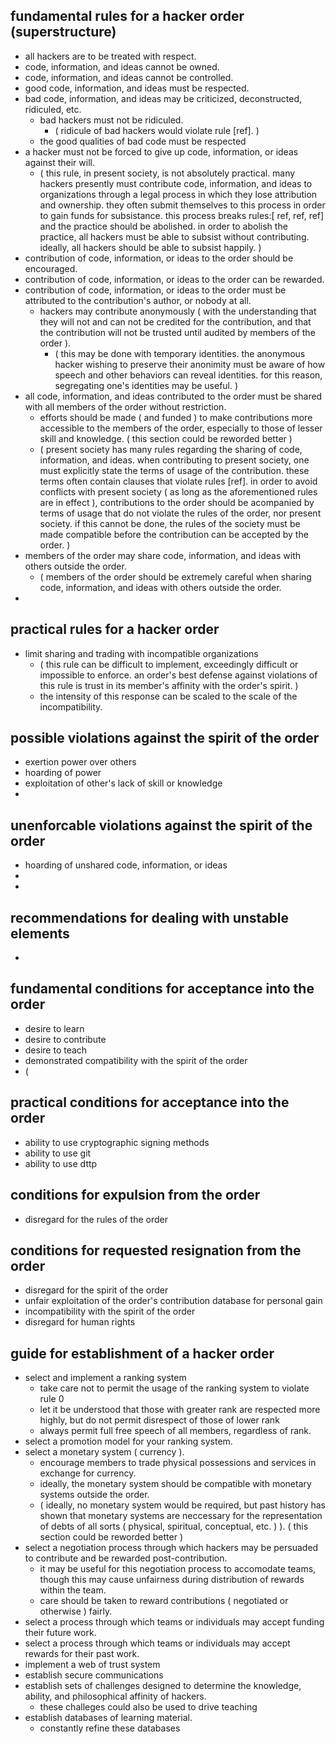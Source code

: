## fundamental rules for a hacker order (superstructure)

 - all hackers are to be treated with respect.
 - code, information, and ideas cannot be owned.
 - code, information, and ideas cannot be controlled.
 - good code, information, and ideas must be respected.
 - bad code, information, and ideas may be criticized, deconstructed, ridiculed, etc.
	 - bad hackers must not be ridiculed.
		 - ( ridicule of bad hackers would violate rule [ref]. )
	 - the good qualities of bad code must be respected
 - a hacker must not be forced to give up code, information, or ideas against their will.
	 - ( this rule, in present society, is not absolutely practical. many hackers presently must contribute code, information, and ideas to organizations through a legal process in which they lose attribution and ownership. they often submit themselves to this process in order to gain funds for subsistance. this process breaks rules:\[ ref, ref, ref\] and the practice should be abolished. in order to abolish the practice, all hackers must be able to subsist without contributing. ideally, all hackers should be able to subsist happily. )
 - contribution of code, information, or ideas to the order should be encouraged.
 - contribution of code, information, or ideas to the order can be rewarded.
 - contribution of code, information, or ideas to the order must be attributed to the contribution's author, or nobody at all.
	 - hackers may contribute anonymously ( with the understanding that they will not and can not be credited for the contribution, and that the contribution will not be trusted until audited by members of the order ).
		 - ( this may be done with temporary identities. the anonymous hacker wishing to preserve their anonimity must be aware of how speech and other behaviors can reveal identities. for this reason, segregating one's identities may be useful. )
 - all code, information, and ideas contributed to the order must be shared with all members of the order without restriction.
	 - efforts should be made ( and funded ) to make contributions more accessible to the members of the order, especially to those of lesser skill and knowledge. ( this section could be reworded better )
	 - ( present society has many rules regarding the sharing of code, information, and ideas. when contributing to present society, one must explicitly state the terms of usage of the contribution. these terms often contain clauses that violate rules [ref]. in order to avoid conflicts with present society ( as long as the aforementioned rules are in effect ), contributions to the order should be acompanied by terms of usage that do not violate the rules of the order, nor present society. if this cannot be done, the rules of the society must be made compatible before the contribution can be accepted by the order. )
 - members of the order may share code, information, and ideas with others outside the order.
	 - ( members of the order should be extremely careful when sharing code, information, and ideas with others outside the order.
 - 

## practical rules for a hacker order
 - limit sharing and trading with incompatible organizations
	 - ( this rule can be difficult to implement, exceedingly difficult or impossible to enforce. an order's best defense against violations of this rule is trust in its member's affinity with the order's spirit. )
	 - the intensity of this response can be scaled to the scale of the incompatibility.

## possible violations against the spirit of the order
 - exertion power over others
 - hoarding of power
 - exploitation of other's lack of skill or knowledge
 - 

## unenforcable violations against the spirit of the order
 - hoarding of unshared code, information, or ideas
 - 
 - 

## recommendations for dealing with unstable elements
 - 

## fundamental conditions for acceptance into the order
 - desire to learn
 - desire to contribute
 - desire to teach
 - demonstrated compatibility with the spirit of the order
 - ( 

## practical conditions for acceptance into the order
 - ability to use cryptographic signing methods
 - ability to use git
 - ability to use dttp

## conditions for expulsion from the order
 - disregard for the rules of the order

## conditions for requested resignation from the order
 - disregard for the spirit of the order
 - unfair exploitation of the order's contribution database for personal gain
 - incompatibility with the spirit of the order
 - disregard for human rights

## guide for establishment of a hacker order
 - select and implement a ranking system
	 - take care not to permit the usage of the ranking system to violate rule 0
	 - let it be understood that those with greater rank are respected more highly, but do not permit disrespect of those of lower rank
	 - always permit full free speech of all members, regardless of rank. 
 - select a promotion model for your ranking system.
 - select a monetary system ( currency ).
	 - encourage members to trade physical possessions and services in exchange for currency.
	 - ideally, the monetary system should be compatible with monetary systems outside the order.
	 - ( ideally, no monetary system would be required, but past history has shown that monetary systems are neccessary for the representation of debts of all sorts ( physical, spiritual, conceptual, etc. ) ). ( this section could be reworded better )
 - select a negotiation process through which hackers may be persuaded to contribute and be rewarded post-contribution.
	 - it may be useful for this negotiation process to accomodate teams, though this may cause unfairness during distribution of rewards within the team.
	 - care should be taken to reward contributions ( negotiated or otherwise ) fairly.
 - select a process through which teams or individuals may accept funding their future work.
 - select a process through which teams or individuals may accept rewards for their past work.
 - implement a web of trust system
 - establish secure communications
 - establish sets of challenges designed to determine the knowledge, ability, and philosophical affinity of hackers.
	 - these challeges could also be used to drive teaching
 - establish databases of learning material.
	 - constantly refine these databases
